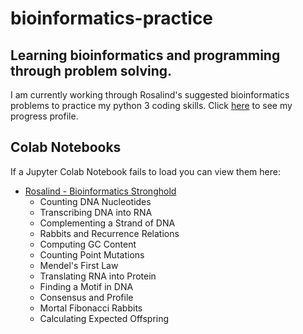 # bioinformatics-practice
## Learning bioinformatics and programming through problem solving.
I am currently working through Rosalind's suggested bioinformatics problems to practice my python 3 coding skills. Click [here](http://rosalind.info/users/cmrn-rhi/) to see my progress profile.

## Colab Notebooks
If a Jupyter Colab Notebook fails to load you can view them here:
- [Rosalind - Bioinformatics Stronghold](https://nbviewer.jupyter.org/github/cmrn-rhi/bioinformatics-practice/blob/master/Rosalind_Bioinformatics_Stronghold.ipynb)
  - Counting DNA Nucleotides
  - Transcribing DNA into RNA
  - Complementing a Strand of DNA
  - Rabbits and Recurrence Relations
  - Computing GC Content
  - Counting Point Mutations
  - Mendel's First Law
  - Translating RNA into Protein
  - Finding a Motif in DNA
  - Consensus and Profile
  - Mortal Fibonacci Rabbits
  - Calculating Expected Offspring
